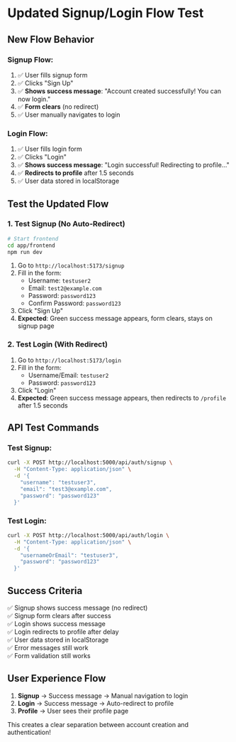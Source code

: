 # Updated Signup/Login Flow Test

## New Flow Behavior

### Signup Flow:
1. ✅ User fills signup form
2. ✅ Clicks "Sign Up"
3. ✅ **Shows success message**: "Account created successfully! You can now login."
4. ✅ **Form clears** (no redirect)
5. ✅ User manually navigates to login

### Login Flow:
1. ✅ User fills login form
2. ✅ Clicks "Login"
3. ✅ **Shows success message**: "Login successful! Redirecting to profile..."
4. ✅ **Redirects to profile** after 1.5 seconds
5. ✅ User data stored in localStorage

## Test the Updated Flow

### 1. Test Signup (No Auto-Redirect)
```bash
# Start frontend
cd app/frontend
npm run dev
```

1. Go to `http://localhost:5173/signup`
2. Fill in the form:
   - Username: `testuser2`
   - Email: `test2@example.com`
   - Password: `password123`
   - Confirm Password: `password123`
3. Click "Sign Up"
4. **Expected**: Green success message appears, form clears, stays on signup page

### 2. Test Login (With Redirect)
1. Go to `http://localhost:5173/login`
2. Fill in the form:
   - Username/Email: `testuser2`
   - Password: `password123`
3. Click "Login"
4. **Expected**: Green success message appears, then redirects to `/profile` after 1.5 seconds

## API Test Commands

### Test Signup:
```bash
curl -X POST http://localhost:5000/api/auth/signup \
  -H "Content-Type: application/json" \
  -d '{
    "username": "testuser3",
    "email": "test3@example.com",
    "password": "password123"
  }'
```

### Test Login:
```bash
curl -X POST http://localhost:5000/api/auth/login \
  -H "Content-Type: application/json" \
  -d '{
    "usernameOrEmail": "testuser3",
    "password": "password123"
  }'
```

## Success Criteria

✅ Signup shows success message (no redirect)  
✅ Signup form clears after success  
✅ Login shows success message  
✅ Login redirects to profile after delay  
✅ User data stored in localStorage  
✅ Error messages still work  
✅ Form validation still works  

## User Experience Flow

1. **Signup** → Success message → Manual navigation to login
2. **Login** → Success message → Auto-redirect to profile
3. **Profile** → User sees their profile page

This creates a clear separation between account creation and authentication! 